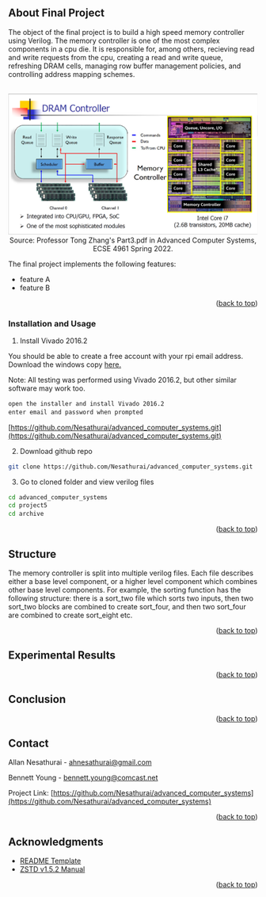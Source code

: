 <div id="top"></div>

<!-- ABOUT THE PROJECT -->

## About Final Project

The object of the final project is to build a high speed memory controller using Verilog. The memory controller is one of the most complex components in a cpu die. It is responsible for, among others, recieving read and write requests from the cpu, creating a read and write queue, refreshing DRAM cells, managing row buffer management policies, and controlling address mapping schemes.

<br />
<div align="center">
  <a href="https://github.com/Nesathurai/advanced_computer_systems.git">
    <img src="images/memoryController.png" alt="250MB" width="900">
  </a>
<div align="left">

<div align="center">
Source: Professor Tong Zhang's Part3.pdf in Advanced Computer Systems, ECSE 4961 Spring 2022. 
<div align="left">

The final project implements the following features:

- feature A
- feature B

<p align="right">(<a href="#top">back to top</a>)</p>

### Installation and Usage

1. Install Vivado 2016.2

You should be able to create a free account with your rpi email address.
Download the windows copy [here.](https://www.xilinx.com/member/forms/download/xef.html?filename=Xilinx_Vivado_SDK_2016.2_0605_1_Win64.exe)

Note: All testing was performed using Vivado 2016.2, but other similar software may work too.

```sh
open the installer and install Vivado 2016.2
enter email and password when prompted
```

[https://github.com/Nesathurai/advanced_computer_systems.git](https://github.com/Nesathurai/advanced_computer_systems.git)

2. Download github repo

```sh
git clone https://github.com/Nesathurai/advanced_computer_systems.git
```

3. Go to cloned folder and view verilog files

```sh
cd advanced_computer_systems
cd project5
cd archive
```

<p align="right">(<a href="#top">back to top</a>)</p>

<!-- STRUCTURE -->

## Structure

The memory controller is split into multiple verilog files. Each file describes either a base level component, or a higher level component which combines other base level components. For example, the sorting function has the following structure: there is a sort_two file which sorts two inputs, then two sort_two blocks are combined to create sort_four, and then two sort_four are combined to create sort_eight etc.

<p align="right">(<a href="#top">back to top</a>)</p>

<!-- Experimental Results -->

## Experimental Results

<p align="right">(<a href="#top">back to top</a>)</p>

<!-- Conclusion -->

## Conclusion

<p align="right">(<a href="#top">back to top</a>)</p>

<!-- CONTACT -->

## Contact

Allan Nesathurai - ahnesathurai@gmail.com

Bennett Young - bennett.young@comcast.net

Project Link: [https://github.com/Nesathurai/advanced_computer_systems](https://github.com/Nesathurai/advanced_computer_systems)

<p align="right">(<a href="#top">back to top</a>)</p>

<!-- ACKNOWLEDGMENTS -->

## Acknowledgments

- [README Template](https://github.com/othneildrew/Best-README-Template)
- [ZSTD v1.5.2 Manual](https://raw.githack.com/facebook/zstd/release/doc/zstd_manual.html)

<p align="right">(<a href="#top">back to top</a>)</p>

<!-- MARKDOWN LINKS & IMAGES -->
<!-- https://www.markdownguide.org/basic-syntax/#reference-style-links -->

[contributors-shield]: https://img.shields.io/github/contributors/github_username/repo_name.svg?style=for-the-badge
[contributors-url]: https://github.com/youngb10
[forks-shield]: https://img.shields.io/github/forks/github_username/repo_name.svg?style=for-the-badge
[forks-url]: https://github.com/github_username/repo_name/network/members
[stars-shield]: https://img.shields.io/github/stars/github_username/repo_name.svg?style=for-the-badge
[stars-url]: https://github.com/github_username/repo_name/stargazers
[issues-shield]: https://img.shields.io/github/issues/github_username/repo_name.svg?style=for-the-badge
[issues-url]: https://github.com/github_username/repo_name/issues
[license-shield]: https://img.shields.io/github/license/github_username/repo_name.svg?style=for-the-badge
[license-url]: https://github.com/github_username/repo_name/blob/master/LICENSE.txt
[linkedin-shield]: https://img.shields.io/badge/-LinkedIn-black.svg?style=for-the-badge&logo=linkedin&colorB=555
[linkedin-url]: https://linkedin.com/in/linkedin_username
[product-screenshot]: images/screenshot.png
